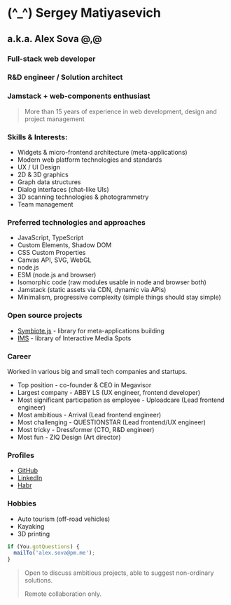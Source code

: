 # (^_^) Sergey Matiyasevich
## a.k.a. Alex Sova @,@

### Full-stack web developer
### R&D engineer / Solution architect
### Jamstack + web-components enthusiast

> More than 15 years of experience in web development, design and project management
### Skills & Interests:
- Widgets & micro-frontend architecture (meta-applications)
- Modern web platform technologies and standards
- UX / UI Design
- 2D & 3D graphics
- Graph data structures
- Dialog interfaces (chat-like UIs)
- 3D scanning technologies & photogrammetry
- Team management

### Preferred technologies and approaches
- JavaScript, TypeScript 
- Custom Elements, Shadow DOM
- CSS Custom Properties
- Canvas API, SVG, WebGL
- node.js
- ESM (node.js and browser)
- Isomorphic code (raw modules usable in node and browser both)
- Jamstack (static assets via CDN, dynamic via APIs)
- Minimalism, progressive complexity (simple things should stay simple)

### Open source projects
- [Symbiote.js](https://symbiotejs.org/) - library for meta-applications building
- [IMS](https://github.com/jam-do/interactive-media-spots) - library of Interactive Media Spots

### Career
Worked in various big and small tech companies and startups.
- Top position - co-founder & CEO in Megavisor
- Largest company - ABBY LS (UX engineer, frontend developer)
- Most significant participation as employee - Uploadcare (Lead frontend engineer)
- Most ambitious - Arrival (Lead frontend engineer)
- Most challenging - QUESTIONSTAR (Lead frontend/UX engineer)
- Most tricky - Dressformer (CTO, R&D engineer)
- Most fun - ZIQ Design (Art director)

### Profiles
- [GitHub](https://github.com/foxeyes)
- [LinkedIn](https://www.linkedin.com/in/sergey-matiyasevich-alex-sova/)
- [Habr](https://habr.com/en/users/i360u/)
### Hobbies
- Auto tourism (off-road vehicles)
- Kayaking
- 3D printing

```js
if (You.gotQuestions) {
  mailTo('alex.sova@pm.me');
}
```


> Open to discuss ambitious projects, able to suggest non-ordinary solutions. 
>
> Remote collaboration only.
